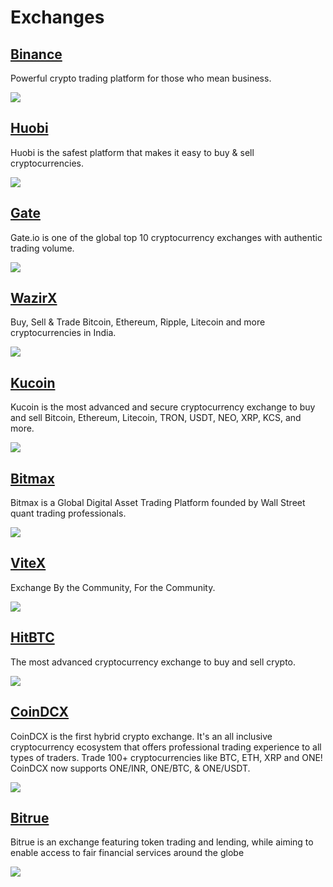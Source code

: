 # Exchanges

## [Binance](https://www.binance.com/en)

Powerful crypto trading platform for those who mean business.

![](<../../../.gitbook/assets/binance harmony twitter.PNG>)

## [Huobi](https://www.huobi.com/en-us/)

Huobi is the safest platform that makes it easy to buy & sell cryptocurrencies.

![](<../../../.gitbook/assets/huobi exchange.PNG>)

## [Gate](https://www.gate.io)

Gate.io is one of the global top 10 cryptocurrency exchanges with authentic trading volume.

![](<../../../.gitbook/assets/gate twitter.PNG>)

## [WazirX](https://wazirx.com)

Buy, Sell & Trade Bitcoin, Ethereum, Ripple, Litecoin and more cryptocurrencies in India.

![](<../../../.gitbook/assets/wazirx twitter.PNG>)

## [Kucoin](https://www.kucoin.com)

Kucoin is the most advanced and secure cryptocurrency exchange to buy and sell Bitcoin, Ethereum, Litecoin, TRON, USDT, NEO, XRP, KCS, and more.

![](<../../../.gitbook/assets/kucoin twitter.PNG>)

## [Bitmax](https://bitmax.io)

Bitmax is a Global Digital Asset Trading Platform founded by Wall Street quant trading professionals.

![](<../../../.gitbook/assets/bitmax exchange.PNG>)

## [ViteX](https://vitex.net)

Exchange By the Community, For the Community.

![](<../../../.gitbook/assets/vitex-harmony-announcement (1) (1) (1) (1) (1) (1) (1) (1).png>)

## [HitBTC](https://hitbtc.com)

The most advanced cryptocurrency exchange to buy and sell crypto.

![](<../../../.gitbook/assets/hitbtc exchange.PNG>)

## ****[**CoinDCX**](https://coindcx.com)****

CoinDCX is the first hybrid crypto exchange. It's an all inclusive cryptocurrency ecosystem that offers professional trading experience to all types of traders. Trade 100+ cryptocurrencies like BTC, ETH, XRP and ONE! CoinDCX now supports ONE/INR, ONE/BTC, & ONE/USDT.&#x20;

![](<../../../.gitbook/assets/image (225).png>)

## [Bitrue](https://www.bitrue.com)

Bitrue is an exchange featuring token trading and lending, while aiming to enable access to fair financial services around the globe

![](<../../../.gitbook/assets/image (88) (2).png>)

